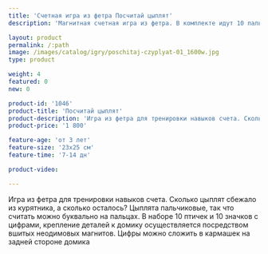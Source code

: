 ```yaml
---
title: 'Счетная игра из фетра Посчитай цыплят'
description: 'Магнитная счетная игра из фетра. В комплекте идут 10 пальчиковых цыплят, 10 значков с цифрами и домик'

layout: product
permalink: /:path
image: /images/catalog/igry/poschitaj-czyplyat-01_1600w.jpg
type: product

weight: 4
featured: 0
new: 0

product-id: '1046'
product-title: 'Посчитай цыплят'
product-description: 'Игра из фетра для тренировки навыков счета. Сколько цыплят сбежало из курятника, а сколько осталось? Цыплята пальчиковые, так что считать можно буквально на пальцах. В наборе 10 птичек и 10 значков с цифрами, крепление деталей к домику осуществляется посредством вшитых неодимовых магнитов. Цифры можно сложить в кармашек на задней стороне домика'
product-price: '1 800'

feature-age: 'от 3 лет'
feature-size: '23х25 см'
feature-time: '7-14 дн'

product-video: 

---
```

Игра из фетра для тренировки навыков счета. Сколько цыплят сбежало из курятника, а сколько осталось? Цыплята пальчиковые, так что считать можно буквально на пальцах. В наборе 10 птичек и 10 значков с цифрами, крепление деталей к домику осуществляется посредством вшитых неодимовых магнитов. Цифры можно сложить в кармашек на задней стороне домика